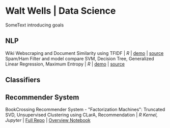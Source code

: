 # Walt Wells | Data Science

SomeText introducing goals

## NLP

Wiki Webscraping and Document Similarity using TFIDF | _R_ | [demo](https://wwells.github.io/CUNY_DATA_607/Week10/JazzTFIDF_Present_Week10.html) | [source](https://github.com/wwells/CUNY_DATA_607/blob/master/Week10/JazzTFIDF_Present_Week10.Rmd)
Spam/Ham Filter and model compare SVM, Decision Tree, Generalized Linear Regression, Maximum Entropy  | _R_ | [demo](https://wwells.github.io/CUNY_DATA_607/Week10/DocClassification_Week10.html) | [source](https://github.com/wwells/CUNY_DATA_607/blob/master/Week10/DocClassification_Week10.Rmd)

## Classifiers

## Recommender System

BookCrossing Recommender System - "Factorization Machines":  Truncated SVD, Unsupervised Clustering using CLarA, Recommendation | _R Kernel, Jupyter_ | [Full Repo](https://github.com/wwells/CUNY_DATA_643/tree/master/FinalProject) | [Overview Notebook](https://github.com/wwells/CUNY_DATA_643/blob/master/FinalProject/FProject_DataPrep_Modeling_P1.ipynb)
